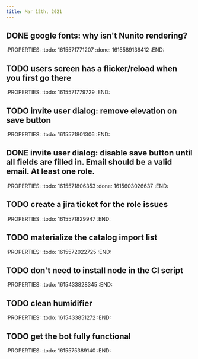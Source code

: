 ```yaml
---
title: Mar 12th, 2021
---
```


## DONE google fonts: why isn't Nunito rendering?
:PROPERTIES:
:todo: 1615571771207
:done: 1615589136412
:END:
## TODO users screen has a flicker/reload when you first go there
:PROPERTIES:
:todo: 1615571779729
:END:
## TODO invite user dialog: remove elevation on save button
:PROPERTIES:
:todo: 1615571801306
:END:
## DONE invite user dialog: disable save button until all fields are filled in. Email should be a valid email. At least one role.
:PROPERTIES:
:todo: 1615571806353
:done: 1615603026637
:END:
## TODO create a jira ticket for the role issues
:PROPERTIES:
:todo: 1615571829947
:END:
## TODO materialize the catalog import list
:PROPERTIES:
:todo: 1615572022725
:END:
## TODO don't need to install node in the CI script
:PROPERTIES:
:todo: 1615433828345
:END:
## TODO clean humidifier
:PROPERTIES:
:todo: 1615433851272
:END:
## TODO get the bot fully functional
:PROPERTIES:
:todo: 1615575389140
:END:
